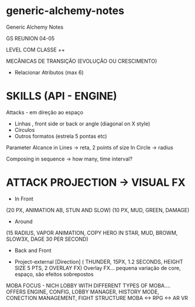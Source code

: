 # generic-alchemy-notes
Generic Alchemy Notes

GS REUNION 04-05

LEVEL COM CLASSE ++

MECÂNICAS DE TRANSIÇÃO (EVOLUÇÃO OU CRESCIMENTO)
- Relacionar Atributos (max 6)


# SKILLS (API - ENGINE)

Attacks - em direção ao espaço
- Linhas , front side or back or angle (diagonal on X style)
- Círculos
- Outros formatos (estrela 5 pontas etc)

Parameter Alcance
in Lines -> reta, 2 points of size
In Circle -> radius

Composing in sequence -> how many, time interval?

# ATTACK PROJECTION -> VISUAL FX

- In Front 

(20 PX, ANIMATION AB, STUN AND SLOW)
(10 PX, MUD, GREEN, DAMAGE)

- Around

(15 RADIUS, VAPOR ANIMATION, COPY HERO IN STAR, MUD, BROWM, SLOW3X, DAGE 30 PER SECOND)

- Back and Front

- Project-external [Direction]
( THUNDER, 15PX, 1.2 SECONDS, HEIGHT SIZE 5 PTS, 2 OVERLAY FX)
Overlay FX... pequena variação de core, espaço, são efeitos sobrepostos

MOBA FOCUS - NICH
LOBBY WITH DIFFERENT TYPES OF MOBA....
OFFERS ENGINE, CONFIG, LOBBY MANAGER, HISTORY MODE, CONECTION MANAGEMENT, FIGHT STRUCTURE
MOBA <-> RPG <-> AR VR
